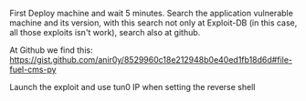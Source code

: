 First Deploy machine and wait 5 minutes.
Search the application vulnerable machine and its version, with this search not only at Exploit-DB (in this case, all those exploits isn't work), search also at github.

At Github we find this: 
https://gist.github.com/anir0y/8529960c18e212948b0e40ed1fb18d6d#file-fuel-cms-py

Launch the exploit and use tun0 IP when setting the reverse shell
